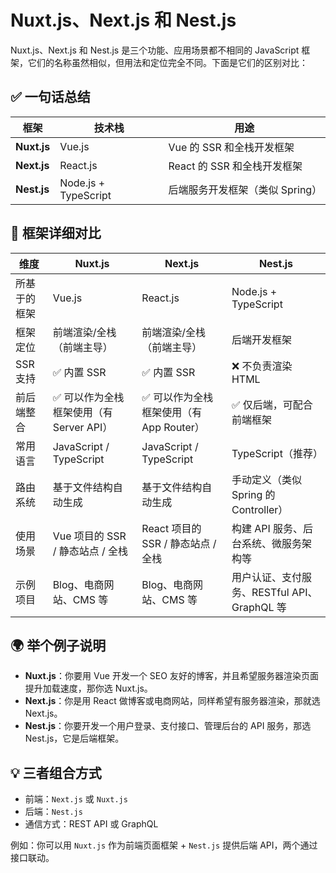 # Nuxt.js、Next.js 和 Nest.js

Nuxt.js、Next.js 和 Nest.js 是三个功能、应用场景都不相同的 JavaScript 框架，它们的名称虽然相似，但用法和定位完全不同。下面是它们的区别对比：

## ✅ 一句话总结

| 框架          | 技术栈                  | 用途                  |
| ----------- | -------------------- | ------------------- |
| **Nuxt.js** | Vue.js               | Vue 的 SSR 和全栈开发框架   |
| **Next.js** | React.js             | React 的 SSR 和全栈开发框架 |
| **Nest.js** | Node.js + TypeScript | 后端服务开发框架（类似 Spring） |

## 🧩 框架详细对比

| 维度     | **Nuxt.js**                | **Next.js**                | **Nest.js**                     |
| ------ | -------------------------- | -------------------------- | ------------------------------- |
| 所基于的框架 | Vue.js                     | React.js                   | Node.js + TypeScript            |
| 框架定位   | 前端渲染/全栈（前端主导）              | 前端渲染/全栈（前端主导）              | 后端开发框架                          |
| SSR 支持 | ✅ 内置 SSR                   | ✅ 内置 SSR                   | ❌ 不负责渲染 HTML                    |
| 前后端整合  | ✅ 可以作为全栈框架使用（有 Server API） | ✅ 可以作为全栈框架使用（有 App Router） | ✅ 仅后端，可配合前端框架                   |
| 常用语言   | JavaScript / TypeScript    | JavaScript / TypeScript    | TypeScript（推荐）                  |
| 路由系统   | 基于文件结构自动生成                 | 基于文件结构自动生成                 | 手动定义（类似 Spring 的 Controller）    |
| 使用场景   | Vue 项目的 SSR / 静态站点 / 全栈    | React 项目的 SSR / 静态站点 / 全栈  | 构建 API 服务、后台系统、微服务架构等           |
| 示例项目   | Blog、电商网站、CMS 等            | Blog、电商网站、CMS 等            | 用户认证、支付服务、RESTful API、GraphQL 等 |

## 🌍 举个例子说明

* **Nuxt.js**：你要用 Vue 开发一个 SEO 友好的博客，并且希望服务器渲染页面提升加载速度，那你选 Nuxt.js。
* **Next.js**：你是用 React 做博客或电商网站，同样希望有服务器渲染，那就选 Next.js。
* **Nest.js**：你要开发一个用户登录、支付接口、管理后台的 API 服务，那选 Nest.js，它是后端框架。

## 💡 三者组合方式

* 前端：`Next.js` 或 `Nuxt.js`
* 后端：`Nest.js`
* 通信方式：REST API 或 GraphQL

例如：你可以用 `Nuxt.js` 作为前端页面框架 + `Nest.js` 提供后端 API，两个通过接口联动。
